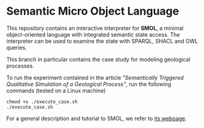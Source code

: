 # Semantic Micro Object Language

This repository contains an interactive interpreter for **SMOL**, a
minimal object-oriented language with integrated semantic state
access.  The interpreter can be used to examine the state with SPARQL,
SHACL and OWL queries.


This branch in particular contains the case study for modeling geological processes.

To run the experiment contained in the article _"Semantically Triggered Qualitative Simulation of a Geological Process"_, run the following commands (tested on a Linux machine)
```
chmod +x ./execute_case.sh
./execute_case.sh
```

For a general description and tutorial to SMOL, we refer to [its webpage](www.smolang.org).